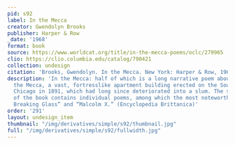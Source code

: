 ```yaml
---
pid: s92
label: In the Mecca
creator: Gwendolyn Brooks
publisher: Harper & Row
_date: '1968'
format: book
source: https://www.worldcat.org/title/in-the-mecca-poems/oclc/279965
clio: https://clio.columbia.edu/catalog/790421
collection: undesign
citation: 'Brooks, Gwendolyn. In the Mecca. New York: Harper & Row, 1968.'
description: 'In the Mecca: half of which is a long narrative poem about people in
  the Mecca, a vast, fortresslike apartment building erected on the South Side of
  Chicago in 1891, which had long since deteriorated into a slum. The second half
  of the book contains individual poems, among which the most noteworthy are “Boy
  Breaking Glass” and “Malcolm X.” (Encyclopedia Brittanica)'
order: '291'
layout: undesign_item
thumbnail: "/img/derivatives/simple/s92/thumbnail.jpg"
full: "/img/derivatives/simple/s92/fullwidth.jpg"
---
```

